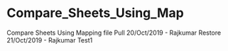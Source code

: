 # Compare_Sheets_Using_Map
Compare Sheets Using Mapping file
Pull 20/Oct/2019 - Rajkumar
Restore 21/Oct/2019 - Rajkumar
Test1
